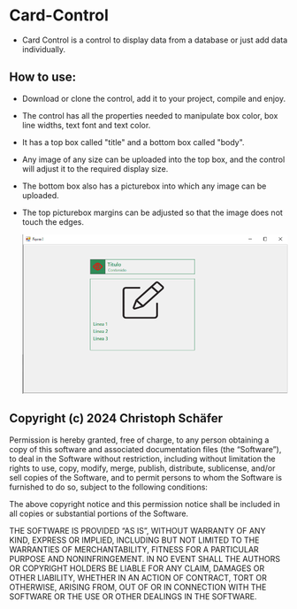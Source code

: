 # Card-Control
* Card Control is a control to display data from a database or just add data individually.

## How to use:

* Download or clone the control, add it to your project, compile and enjoy.

* The control has all the properties needed to manipulate box color, box line widths, text font and text color.

* It has a top box called "title" and a bottom box called "body".

* Any image of any size can be uploaded into the top box, and the control will adjust it to the required display size.

* The bottom box also has a picturebox into which any image can be uploaded.

* The top picturebox margins can be adjusted so that the image does not touch the edges.

  ![Image Card Control](CardControl.png)

## Copyright (c) 2024 Christoph Schäfer
Permission is hereby granted, free of charge, to any person obtaining a copy of this software and associated documentation files (the “Software”), to deal in the Software without restriction, including without limitation the rights to use, copy, modify, merge, publish, distribute, sublicense, and/or sell copies of the Software, and to permit persons to whom the Software is furnished to do so, subject to the following conditions:

The above copyright notice and this permission notice shall be included in all copies or substantial portions of the Software.

THE SOFTWARE IS PROVIDED “AS IS”, WITHOUT WARRANTY OF ANY KIND, EXPRESS OR IMPLIED, INCLUDING BUT NOT LIMITED TO THE WARRANTIES OF MERCHANTABILITY, FITNESS FOR A PARTICULAR PURPOSE AND NONINFRINGEMENT. IN NO EVENT SHALL THE AUTHORS OR COPYRIGHT HOLDERS BE LIABLE FOR ANY CLAIM, DAMAGES OR OTHER LIABILITY, WHETHER IN AN ACTION OF CONTRACT, TORT OR OTHERWISE, ARISING FROM, OUT OF OR IN CONNECTION WITH THE SOFTWARE OR THE USE OR OTHER DEALINGS IN THE SOFTWARE.
